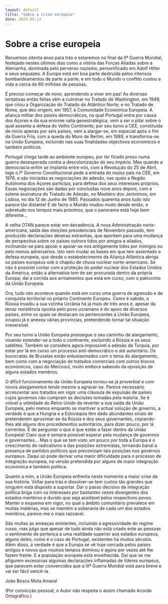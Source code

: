 ```yaml
---
layout: default
title: "Sobre a crise europeia"
date: 2025-05-13
---
```

# Sobre a crise europeia

Recuemos oitenta anos para trás e estaremos no final da IIª Guerra Mundial, festejado nestes últimos dias como a vitória das Forças Aliadas sobre a Alemanha, dominada pelo perverso nazismo, personificado em Adolf Hitler e seus sequazes. A Europa está em boa parte destruída pelos intensos bombardeamentos de parte a parte; e em todo o Mundo o conflito custou a vida a cerca de 60 milhões de pessoas.

É preciso começar de novo, aprendendo a viver em paz! As diversas tentativas então feitas vêm a culminar no Tratado de Washington, em 1949, que criou a Organização do Tratado do Atlântico Norte; e no Tratado de Roma, que deu origem, em 1957, à Comunidade Económica Europeia. A aliança militar dos países democráticos, na qual Portugal entra por causa dos Açores e da sua enorme valia geoestratégica, vem a ser o pilar sobre o qual assenta a defesa do Velho Continente; por seu turno a CEE, constituída de início apenas por seis países, vem a alargar-se, em especial após o fim da Guerra Fria, com a queda do Muro de Berlim, em 1989, e transforma-se na União Europeia, incluindo nas suas finalidades objectivos económicos e também políticos.

Portugal chega tarde ao ambiente europeu, por ter ficado preso numa guerra desesperada contra a descolonização do seu império. Mas quando a democracia enfim se implanta entre nós, com a Revolução do 25 de Abril, logo o Iº Governo Constitucional pede a entrada do nosso país na CEE, em 1976, e são iniciadas as negociações de adesão, nas quais a Região Autónoma dos Açores participa, para defesa dos seus interesses próprios. Essas negociações são dadas por concluídas nove anos depois, com a solene assinatura do Tratado de Adesão, no Mosteiro dos Jerónimos, em Lisboa, no dia 12 de Junho de 1985. Passados quarenta anos tudo isto parece tão distante! E de facto o Mundo mudou muito desde então, e sobretudo nos tempos mais próximos, que o panorama está hoje bem diferente...

A velha OTAN parece estar em decadência. A nova Administração norte-americana, saída das eleições presidenciais de Novembro passado, tem produzido declarações deveras estranhas, que apontam para uma mudança de perspectiva sobre os países outrora tidos por amigos e aliados, inclinando-se para apoiar e apoiar-se nos antigamente tidos por inimigos ou pelo menos adversários. Isto vem mudar as bases em que tem assentado a defesa europeia, que desde o estabelecimento da Aliança Atlântica abriga os países europeus sob o chapéu de chuva nuclear norte-americano. Se não é possível contar com a proteção do poder nuclear dos Estados Unidos da América, então a alternativa tem de ser procurada dentro da própria Europa; daí a corrida aos armamentos que está em curso, com o patrocínio da União Europeia.

Ora, tudo isto acontece quando está em curso uma guerra de agressão e de conquista territorial no próprio Continente Europeu. Como é sabido, a Rússia invadiu a sua vizinha Ucrânia há já mais de três anos e, apesar da tenaz resistência oposta pelo povo ucraniano e do apoio de diversos países, entre os quais se destacam os pertencentes à União Europeia, ocupou já e anexou várias províncias, pretendendo tornar tal situação irreversível.

Por seu turno a União Europeia prossegue o seu caminho de alargamento, visando estender-se a todo o continente, excluindo a Rússia e os seus satélites. Também se considera agora impossível a adesão da Turquia, por estar por lá em curso um processo anti-democrático e até autoritário. Os burocratas de Bruxelas estão entusiasmados  com o tema do alargamento, bem como com a negociação de tratados comerciais com outros blocos económicos, caso do Mercosul, muito embora sabendo da oposição de alguns estados membros.

O difícil funcionamento da União Europeia tornou-se já proverbial e com novos alargamentos tende mesmo a agravar-se. Parece necessário acrescentar aos tratados em vigor uma cláusula de expulsão de países cujos governos não cumpram as decisões tomadas pela maioria. Se é visível a veleidade do Reino Unido de reverter a sua saída da União Europeia, pelo menos enquanto se mantiver a actual solução de governo, a verdade é que a Hungria e a Eslováquia têm dado abundantes sinais de pretenderem aproximar-se da Rússia e dos seus governantes, copiando-lhes até alguns dos procedimentos autoritários, para dizer pouco, por lá correntes. É de perguntar o que é que estão a fazer dentro da União Europeia! Claro que é sempre possível esperar pela mudança de governos e governantes... Mas o que se tem visto um pouco por toda a Europa é o crescimento do radicalismo e das posições extremistas, tornando banal a presença de partidos políticos que preconizam tais posições nos governos europeus. Daqui só pode derivar uma maior dificuldade para o processo de integração europeia, na versão pretendida por alguns de maior integração económica e também política.

Quanto a mim, a União Europeia enfrenta neste momento a maior crise da sua história. Voltar para trás e dissolver-se tem custos tão grandes que ninguém está disposto a suportar. Dar o passo decisivo de integração política briga com os interesses por bastantes vezes divergentes dos estados membros e duvido que seja aceitável pelos respectivos povos. Manter o esquema em vigor, no qual o âmbito comunitário prevalece em muitas matérias, mas se mantém a soberania de cada um dos estados membros, parece-me o mais razoável.  

São muitas as ameaças existentes, incluindo a agressividade do regime russo, mas julgo que apesar de tudo ainda não está criado ente as pessoas o sentimento de pertença a uma realidade superior aos estados europeus, alguns deles, como é o caso de Portugal, existentes há muitos séculos. Além disso, a verdade é que a Europa se vê hoje cercada pelos países antigos e novos que noutros tempos dominou e agora por vezes até lhe fazem frente. E a população europeia está envelhecida. Daí que se me afigurem excessivas algumas declarações inflamadas de líderes europeus, que parecem estar convencidos que a IIIª Guerra Mundial está para breve e vai ser fácil vencê-la.

João Bosco Mota Amaral

(Por convicção pessoal, o Autor não respeita o assim chamado Acordo Ortográfico.)
